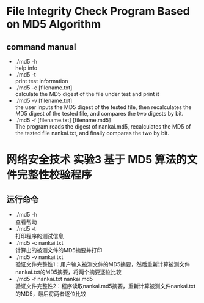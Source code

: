 # File Integrity Check Program Based on MD5 Algorithm

## command manual

+ ./md5 -h  
  help info
+ ./md5 -t  
  print test information
+ ./md5 -c \[filename.txt\]  
  calculate the MD5 digest of the file under test and print it
+ ./md5 -v \[filename.txt\]  
  the user inputs the MD5 digest of the tested file, then recalculates the MD5 digest of the tested file, and compares the two digests by bit.
+ ./md5 -f \[filename.txt\] \[filename.md5\]  
  The program reads the digest of nankai.md5, recalculates the MD5 of the tested file nankai.txt, and finally compares the two by bit.

# 网络安全技术 实验3 基于 MD5 算法的文件完整性校验程序

## 运行命令
+ ./md5 -h  
查看帮助
+ ./md5 -t  
打印程序的测试信息
+ ./md5 -c nankai.txt  
计算出的被测文件的MD5摘要并打印
+ ./md5 -v nankai.txt  
验证文件完整性1：用户输入被测文件的MD5摘要，然后重新计算被测文件nankai.txt的MD5摘要，将两个摘要逐位比较
+ ./md5 -f nankai.txt nankai.md5  
验证文件完整性2：程序读取nankai.md5摘要，重新计算被测文件nankai.txt的MD5，最后将两者逐位比较